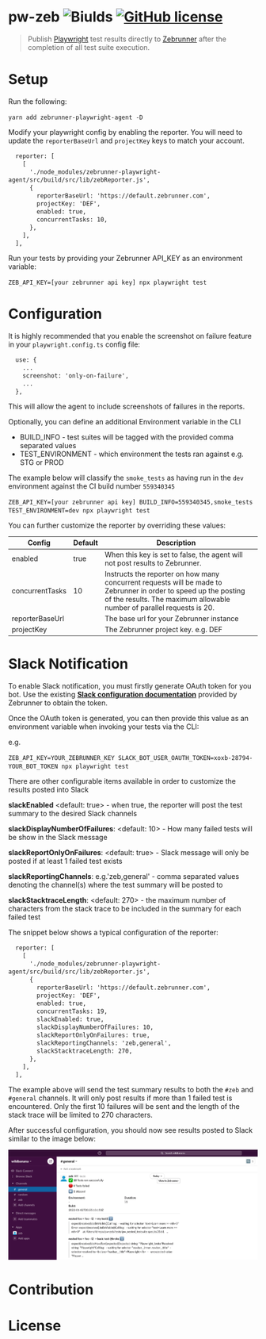 # pw-zeb ![Biulds](https://github.com/ryanrosello-og/zebrunner-playwright-agent/actions/workflows/main.yml/badge.svg) [![GitHub license](https://img.shields.io/badge/license-MIT-blue.svg)](https://github.com/ryanrosello-og/zebrunner-playwright-agent/blob/master/LICENSE)

> Publish [Playwright](https://playwright.dev/) test results directly to [Zebrunner](https://zebrunner.com/) after the completion of all test suite execution.

# Setup

Run the following:

`yarn add zebrunner-playwright-agent -D`

Modify your playwright config by enabling the reporter.  You will need to update the `reporterBaseUrl` and `projectKey` keys to match your account.

```
  reporter: [
    [
      './node_modules/zebrunner-playwright-agent/src/build/src/lib/zebReporter.js',
      {
        reporterBaseUrl: 'https://default.zebrunner.com',
        projectKey: 'DEF',
        enabled: true,
        concurrentTasks: 10,
      },
    ],
  ],
```

Run your tests by providing your Zebrunner API_KEY as an environment variable:

`ZEB_API_KEY=[your zebrunner api key] npx playwright test`

# Configuration

It is highly recommended that you enable the screenshot on failure feature in your `playwright.config.ts` config file:

```
  use: {
    ...
    screenshot: 'only-on-failure',
    ...
  },
```

This will allow the agent to include screenshots of failures in the reports.

Optionally, you can define an additional Environment variable in the CLI

* BUILD_INFO - test suites will be tagged with the provided comma separated values 
* TEST_ENVIRONMENT - which environment the tests ran against e.g. STG or PROD

The example below will classify the `smoke_tests` as having run in the `dev` environment against the CI build number `559340345`

`ZEB_API_KEY=[your zebrunner api key] BUILD_INFO=559340345,smoke_tests TEST_ENVIRONMENT=dev npx playwright test`

You can further customize the reporter by overriding these values:

| Config          | Default | Description                                                                                                                                                                                 |   |
|-----------------|---------|---------------------------------------------------------------------------------------------------------------------------------------------------------------------------------------------|---|
| enabled         | true    | When this key is set to false, the agent will not post results to Zebrunner.                                                                                                                |   |
| concurrentTasks | 10      | Instructs the reporter on how many concurrent requests will be made to Zebrunner in order to speed up the posting of the results.  The maximum allowable number of parallel requests is 20. |   |
| reporterBaseUrl |         | The base url for your Zebrunner instance                                                                                                                                                    |   |
| projectKey      |         | The Zebrunner project key.  e.g. DEF                                                                                                                                                        |   |

# Slack Notification

To enable Slack notification, you must firstly generate OAuth token for you bot.  Use the existing **[Slack configuration documentation](https://zebrunner.com/documentation/integrations/slack#configuration)** provided by Zebrunner to obtain the token.

Once the OAuth token is generated, you can then provide this value as an environment variable when invoking your tests via the CLI:

e.g.

`ZEB_API_KEY=YOUR_ZEBRUNNER_KEY SLACK_BOT_USER_OAUTH_TOKEN=xoxb-28794-YOUR_BOT_TOKEN npx playwright test`

There are other configurable items available in order to customize the results posted into Slack

**slackEnabled** <default: true> - when true, the reporter will post the test summary to the desired Slack channels

**slackDisplayNumberOfFailures**: <default: 10> -  How many failed tests will be show in the Slack message

**slackReportOnlyOnFailures**: <default: true> - Slack message will only be posted if at least 1 failed test exists

**slackReportingChannels**: e.g.'zeb,general' - comma separated values denoting the channel(s) where the test summary will be posted to

**slackStacktraceLength**: <default: 270> - the maximum number of characters from the stack trace to be included in the summary for each failed test

The snippet below shows a typical configuration of the reporter:

```
  reporter: [
    [
      './node_modules/zebrunner-playwright-agent/src/build/src/lib/zebReporter.js',
      {
        reporterBaseUrl: 'https://default.zebrunner.com',
        projectKey: 'DEF',
        enabled: true,
        concurrentTasks: 19,
        slackEnabled: true,
        slackDisplayNumberOfFailures: 10,
        slackReportOnlyOnFailures: true,
        slackReportingChannels: 'zeb,general',
        slackStacktraceLength: 270,
      },
    ],
  ],
```

The example above will send the test summary results to both the `#zeb` and `#general` channels.  It will only post results if more than 1 failed test is encountered.  Only the first 10 failures will be sent and the length of the stack trace will be limited to 270 characters.

After successful configuration, you should now see results posted to Slack similar to the image below:

![Slack - successful configuration](https://github.com/ryanrosello-og/zebrunner-playwright-agent/blob/main/assets/slack.png?raw=true)


# Contribution

# License
